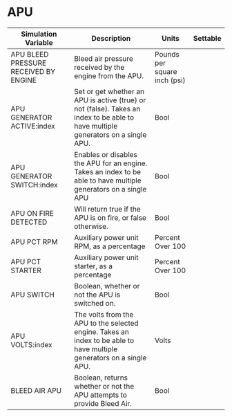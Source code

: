 # APU

| Simulation Variable | Description | Units | Settable |
| --- | --- | --- | --- |
| APU BLEED PRESSURE RECEIVED BY ENGINE | Bleed air pressure received by the engine from the APU. | Pounds per square inch (psi) |  |
| APU GENERATOR ACTIVE:index | Set or get whether an APU is active (true) or not (false). Takes an index to be able to have multiple generators on a single APU. | Bool |  |
| APU GENERATOR SWITCH:index | Enables or disables the APU for an engine. Takes an index to be able to have multiple generators on a single APU | Bool |  |
| APU ON FIRE DETECTED | Will return true if the APU is on fire, or false otherwise. | Bool |  |
| APU PCT RPM | Auxiliary power unit RPM, as a percentage | Percent Over 100 |  |
| APU PCT STARTER | Auxiliary power unit starter, as a percentage | Percent Over 100 |  |
| APU SWITCH | Boolean, whether or not the APU is switched on. | Bool |  |
| APU VOLTS:index | The volts from the APU to the selected engine. Takes an index to be able to have multiple generators on a single APU. | Volts |  |
| BLEED AIR APU | Boolean, returns whether or not the APU attempts to provide Bleed Air. | Bool |  |
